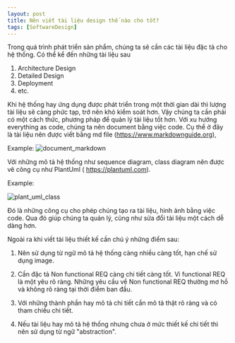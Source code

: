 ```yaml
---
layout: post
title: Nên viết tài liệu design thế nào cho tốt?
tags: [SoftwareDesign]
---
```


Trong quá trình phát triển sản phẩm, chúng ta sẽ cần các tài liệu đặc tả cho hệ thống. Có thể kể đến những tài liệu sau
1. Architecture Design
2. Detailed Design 
3. Deployment 
4. etc. 

Khi hệ thống hay ứng dụng được phát triển trong một thời gian dài thì lượng tài liệu sẽ càng phức tạp, trở nên khó kiểm soát hơn.
Vậy chúng ta cần phải có một cách thức, phương pháp để quản lý tài liệu tốt hơn. Với xu hướng everything as code, chúng ta nên 
document bằng việc code. Cụ thể ở đây là tài liệu nên được viết bằng md file (https://www.markdownguide.org),

Example: 
![document_markdown](https://mdg.imgix.net/assets/images/markdown-flowchart.png?auto=format&fit=clip&q=40&w=1080)

Với những mô tả hệ thống như sequence diagram, class diagram nên được vẽ công cụ như PlantUml ( https://plantuml.com).

Example:

![plant_uml_class](https://plantuml.com/imgw/img-9b1cb0ddb170053e36145d970c2973fc.png)

Đó là những công cụ cho phép chúng tạo ra tài liệu, hình ảnh bằng việc code. Qua đó giúp chúng ta quản lý, cũng như sửa đổi tài liệu một
cách dễ dàng hơn.

Ngoài ra khi viết tài liệu thiết kế cần chú ý những điểm sau:

1. Nên sử dụng từ ngữ mô tả hệ thống càng nhiều càng tốt, hạn chế sử dụng image.

2. Cần đặc tả Non functional REQ càng chi tiết càng tốt. Vì functional REQ là một yêu rõ ràng. Những yêu cầu về Non functional REQ thường 
mơ hồ và không rõ ràng tại thời điểm ban đầu.

3. Với những thành phần hay mô tả chi tiết cần mô tả thật rõ ràng và có tham chiếu chi tiết.

4. Nếu tài liệu hay mô tả hệ thống nhưng chưa ở mức thiết kế chi tiết thì nên sử dụng từ ngữ "abstraction".

